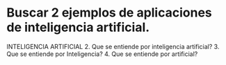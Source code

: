 <h1> Buscar 2 ejemplos de aplicaciones de inteligencia artificial. </h1>
INTELIGENCIA ARTIFICIAL
2. Que se entiende por inteligencia artificial?
3. Que se entiende por Inteligencia?
4. Que se entiende por artificial?
